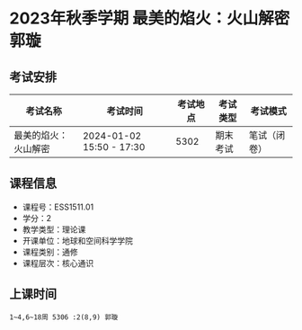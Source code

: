 # 2023年秋季学期 最美的焰火：火山解密 郭璇




## 考试安排

| 考试名称 | 考试时间 | 考试地点 | 考试类型 | 考试模式 |
| -------- | -------- | -------- | -------- | -------- |
| 最美的焰火：火山解密 | 2024-01-02 15:50 - 17:30 | 5302 | 期末考试 | 笔试（闭卷） |





## 课程信息

- 课程号：ESS1511.01
- 学分：2
- 教学类型：理论课
- 开课单位：地球和空间科学学院
- 课程类别：通修
- 课程层次：核心通识

## 上课时间

```
1~4,6~18周 5306 :2(8,9) 郭璇
```

